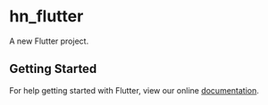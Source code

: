 # hn_flutter

A new Flutter project.

## Getting Started

For help getting started with Flutter, view our online
[documentation](https://flutter.io/).
